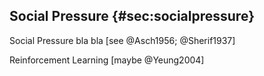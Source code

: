 
## Social Pressure {#sec:socialpressure}

Social Pressure bla bla [see @Asch1956; @Sherif1937]

Reinforcement Learning [maybe @Yeung2004]
